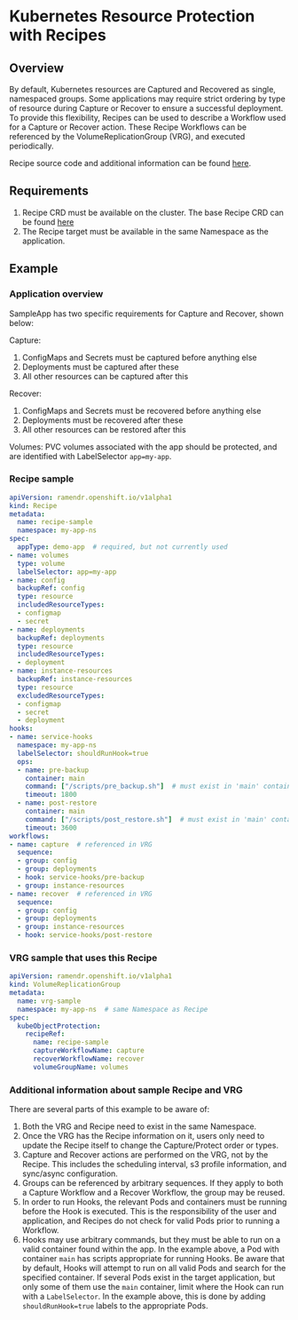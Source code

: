 <!--
SPDX-FileCopyrightText: The RamenDR authors
SPDX-License-Identifier: Apache-2.0
-->

# Kubernetes Resource Protection with Recipes

## Overview

By default, Kubernetes resources are Captured and Recovered as single, namespaced
groups. Some applications may require strict ordering by type of resource during
Capture or Recover to ensure a successful deployment. To provide this flexibility,
Recipes can be used to describe a Workflow used for a Capture or Recover action.
These Recipe Workflows can be referenced by the VolumeReplicationGroup (VRG), and
executed periodically.

Recipe source code and additional information can be found [here](https://github.com/RamenDR/recipe).

## Requirements

1. Recipe CRD must be available on the cluster. The base Recipe CRD can be found
  [here](https://github.com/RamenDR/recipe/blob/main/config/crd/bases/ramendr.openshift.io_recipes.yaml)
1. The Recipe target must be available in the same Namespace as the application.

## Example

### Application overview

SampleApp has two specific requirements for Capture and Recover, shown below:

Capture:

1. ConfigMaps and Secrets must be captured before anything else
1. Deployments must be captured after these
1. All other resources can be captured after this

Recover:

1. ConfigMaps and Secrets must be recovered before anything else
1. Deployments must be recovered after these
1. All other resources can be restored after this

Volumes:
PVC volumes associated with the app should be protected, and are identified with
LabelSelector `app=my-app`.

### Recipe sample

```yaml
apiVersion: ramendr.openshift.io/v1alpha1
kind: Recipe
metadata:
  name: recipe-sample
  namespace: my-app-ns
spec:
  appType: demo-app  # required, but not currently used
- name: volumes
  type: volume
  labelSelector: app=my-app
- name: config
  backupRef: config
  type: resource
  includedResourceTypes:
  - configmap
  - secret
- name: deployments
  backupRef: deployments
  type: resource
  includedResourceTypes:
  - deployment
- name: instance-resources
  backupRef: instance-resources
  type: resource
  excludedResourceTypes:
  - configmap
  - secret
  - deployment
hooks:
- name: service-hooks
  namespace: my-app-ns
  labelSelector: shouldRunHook=true
  ops:
  - name: pre-backup
    container: main
    command: ["/scripts/pre_backup.sh"]  # must exist in 'main' container
    timeout: 1800
  - name: post-restore
    container: main
    command: ["/scripts/post_restore.sh"]  # must exist in 'main' container
    timeout: 3600
workflows:
- name: capture  # referenced in VRG
  sequence:
  - group: config
  - group: deployments
  - hook: service-hooks/pre-backup
  - group: instance-resources
- name: recover  # referenced in VRG
  sequence:
  - group: config
  - group: deployments
  - group: instance-resources
  - hook: service-hooks/post-restore
```

### VRG sample that uses this Recipe

```yaml
apiVersion: ramendr.openshift.io/v1alpha1
kind: VolumeReplicationGroup
metadata:
  name: vrg-sample
  namespace: my-app-ns  # same Namespace as Recipe
spec:
  kubeObjectProtection:
    recipeRef:
      name: recipe-sample
      captureWorkflowName: capture
      recoverWorkflowName: recover
      volumeGroupName: volumes
```

### Additional information about sample Recipe and VRG

There are several parts of this example to be aware of:

1. Both the VRG and Recipe need to exist in the same Namespace.
1. Once the VRG has the Recipe information on it, users only need to update the
   Recipe itself to change the Capture/Protect order or types.
1. Capture and Recover actions are performed on the VRG, not by the Recipe. This
   includes the scheduling interval, s3 profile information, and sync/async configuration.
1. Groups can be referenced by arbitrary sequences. If they apply to both a Capture
  Workflow and a Recover Workflow, the group may be reused.
1. In order to run Hooks, the relevant Pods and containers must be running before
   the Hook is executed. This is the responsibility of the user and application,
   and Recipes do not check for valid Pods prior to running a Workflow.
1. Hooks may use arbitrary commands, but they must be able to run on a valid container
   found within the app. In the example above, a Pod with container `main` has
   scripts appropriate for running Hooks. Be aware that by default, Hooks will
   attempt to run on all valid Pods and search for the specified container. If
   several Pods exist in the target application, but only some of them use the
   `main` container, limit where the Hook can run with a `LabelSelector`. In the
   example above, this is done by adding `shouldRunHook=true` labels to the appropriate
   Pods.
